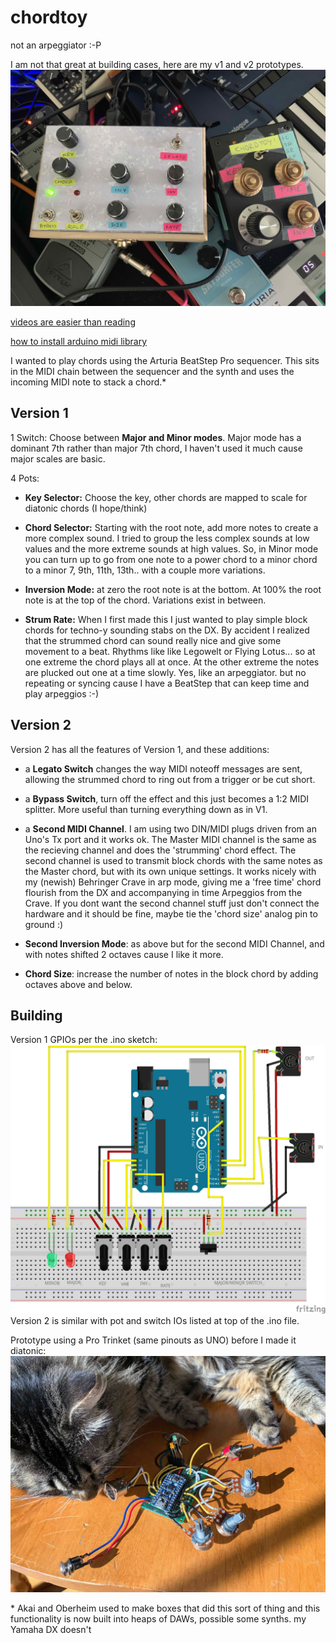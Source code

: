 # chordtoy

not an arpeggiator :-P

I am not that great at building cases, here are my v1 and v2 prototypes.
![no cat :(](https://github.com/b38tn1k/chordtoy/blob/master/nocabbagecat.jpg)

[videos are easier than reading](https://www.youtube.com/playlist?list=PLZttbibA79ov0Y0J_pEOQnuLViuv8ho1e)

[how to install arduino midi library](https://github.com/FortySevenEffects/arduino_midi_library)

I wanted to play chords using the Arturia BeatStep Pro sequencer. This sits in the MIDI chain between the sequencer and the synth and uses the incoming MIDI note to stack a chord.*

## Version 1

1 Switch: Choose between **Major and Minor modes**. Major mode has a dominant 7th rather than major 7th chord, I haven't used it much cause major scales are basic.

4 Pots:

- **Key Selector:** Choose the key, other chords are mapped to scale for diatonic chords (I hope/think)

- **Chord Selector:** Starting with the root note, add more notes to create a more complex sound. I tried to group the less complex sounds at low values and the more extreme sounds at high values. So, in Minor mode you can turn up to go from one note to a power chord to a minor chord to a minor 7, 9th, 11th, 13th.. with a couple more variations.

- **Inversion Mode:** at zero the root note is at the bottom. At 100% the root note is at the top of the chord. Variations exist in between.

- **Strum Rate:** When I first made this I just wanted to play simple block chords for techno-y sounding stabs on the DX. By accident I realized that the strummed chord can sound really nice and give some movement to a beat. Rhythms like like Legowelt or Flying Lotus... so at one extreme the chord plays all at once. At the other extreme the notes are plucked out one at a time slowly. Yes, like an arpeggiator. but no repeating or syncing cause I have a BeatStep that can keep time and play arpeggios :-)

## Version 2

Version 2 has all the features of Version 1, and these additions:

- a **Legato Switch** changes the way MIDI noteoff messages are sent, allowing the strummed chord to ring out from a trigger or be cut short.

- a **Bypass Switch**, turn off the effect and this just becomes a 1:2 MIDI splitter. More useful than turning everything down as in V1.

- a **Second MIDI Channel**. I am using two DIN/MIDI plugs driven from an Uno's Tx port and it works ok. The Master MIDI channel is the same as the recieving channel and does the 'strumming' chord effect. The second channel is used to transmit block chords with the same notes as the Master chord, but with its own unique settings. It works nicely with my (newish) Behringer Crave in arp mode, giving me a 'free time' chord flourish from the DX and accompanying in time Arpeggios from the Crave. If you dont want the second channel stuff just don't connect the hardware and it should be fine, maybe tie the 'chord size' analog pin to ground :)

- **Second Inversion Mode**: as above but for the second MIDI Channel, and with notes shifted 2 octaves cause I like it more.

- **Chord Size**: increase the number of notes in the block chord by adding octaves above and below.

## Building

Version 1 GPIOs per the .ino sketch:
![Circuit Diagram](https://github.com/b38tn1k/chordtoy/blob/master/chordtoy_bb.png)
Version 2 is similar with pot and switch IOs listed at top of the .ino file.

Prototype using a Pro Trinket (same pinouts as UNO) before I made it diatonic:
![cat tax](https://github.com/b38tn1k/chordtoy/blob/master/cabbagecat.JPG)

\* Akai and Oberheim used to make boxes that did this sort of thing and this functionality is now built into heaps of DAWs, possible some synths. my Yamaha DX doesn't
